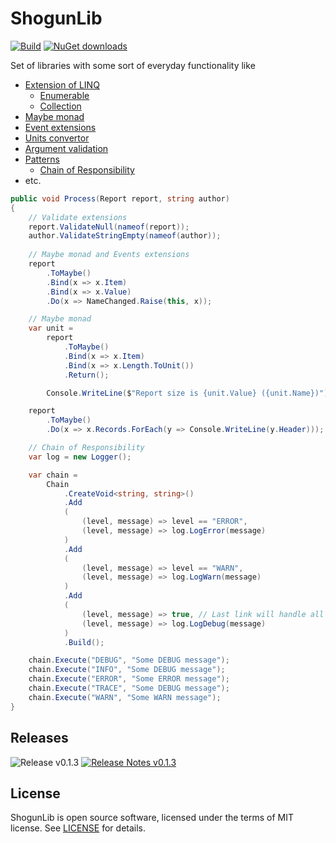 # ShogunLib

[![Build](https://ci.appveyor.com/api/projects/status/3xfkxtnkrts1x06q/branch/master?svg=true)](https://ci.appveyor.com/project/iivchenko/shogunlib) [![NuGet downloads](https://img.shields.io/badge/nuget-v%200.1.3-brightgreen.svg)](https://www.nuget.org/packages/ShogunLib.dll)

Set of libraries with some sort of everyday functionality like 
* [Extension of LINQ](https://github.com/iivchenko/ShogunLib/wiki/LINQ)
  * [Enumerable](https://github.com/iivchenko/ShogunLib/wiki/Enumerable)
  * [Collection](https://github.com/iivchenko/ShogunLib/wiki/Collection)
* [Maybe monad](https://github.com/iivchenko/ShogunLib/wiki/Maybe)
* [Event extensions](https://github.com/iivchenko/ShogunLib/wiki/Events)
* [Units convertor](https://github.com/iivchenko/ShogunLib/wiki/Units)
* [Argument validation](https://github.com/iivchenko/ShogunLib/wiki/Validate)
* [Patterns](https://github.com/iivchenko/ShogunLib/wiki/Patterns)
  * [Chain of Responsibility](https://github.com/iivchenko/ShogunLib/wiki/Chain-of-Responsibility)
* etc.

```csharp
public void Process(Report report, string author)
{
	// Validate extensions
	report.ValidateNull(nameof(report));
	author.ValidateStringEmpty(nameof(author));
	
	// Maybe monad and Events extensions
	report
		.ToMaybe()
		.Bind(x => x.Item)
		.Bind(x => x.Value)
		.Do(x => NameChanged.Raise(this, x));

	// Maybe monad
	var unit =
		report
			.ToMaybe()
			.Bind(x => x.Item)
			.Bind(x => x.Length.ToUnit())
			.Return();

		Console.WriteLine($"Report size is {unit.Value} ({unit.Name})");

	report
		.ToMaybe()
		.Do(x => x.Records.ForEach(y => Console.WriteLine(y.Header)));

	// Chain of Responsibility
	var log = new Logger();

	var chain =
		Chain
			.CreateVoid<string, string>()
			.Add
			(
				(level, message) => level == "ERROR",
				(level, message) => log.LogError(message)
			)
			.Add
			(
				(level, message) => level == "WARN",
				(level, message) => log.LogWarn(message)
			)
			.Add
			(
				(level, message) => true, // Last link will handle all unhandled requests
				(level, message) => log.LogDebug(message)
			)
			.Build();

	chain.Execute("DEBUG", "Some DEBUG message");
	chain.Execute("INFO", "Some DEBUG message");
	chain.Execute("ERROR", "Some ERROR message");
	chain.Execute("TRACE", "Some DEBUG message");
	chain.Execute("WARN", "Some WARN message");
}
```

## Releases ##
![Release v0.1.3](https://img.shields.io/badge/v%200.1.3-missing-lightgrey.svg) [![Release Notes v0.1.3](https://img.shields.io/badge/Release%20notes-Navigate-brightgreen.svg)](https://github.com/iivchenko/ShogunLib/releases/tag/v0.1.3)

## License ##

ShogunLib is open source software, licensed under the terms of MIT license. 
See [LICENSE](LICENSE) for details.